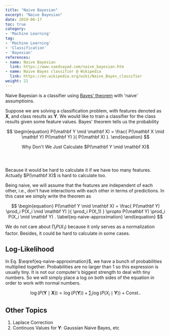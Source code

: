```yaml
---
title: "Naive Bayesian"
excerpt: "Naive Bayesian"
date: 2019-06-17
toc: true
category:
- 'Machine Learning'
tag:
- 'Machine Learning'
- 'Classification'
- 'Bayesian'
references:
- name: Naive Bayesian
  link: https://www.saedsayad.com/naive_bayesian.htm
- name: Naive Bayes classifier @ Wikipedia
  link: https://en.wikipedia.org/wiki/Naive_Bayes_classifier
weight: 21
---
```


Naive Bayesian is a classifier using [Bayes' theorem](/cards/statistics/bayes-theorem) with 'naive' assumptioins.

Suppose we are solving a classification problem, with features denoted as $\mathbf X$, and class results as $\mathbf Y$. We would like to train a classifier for the class results given some feature values. Bayes' theorem tells us the probability

$$
\begin{equation}
P(\mathbf Y \mid \mathbf X) = \frac{ P(\mathbf X \mid \mathbf Y) P(\mathbf Y) }{ P(\mathbf X) }.
\end{equation}
$$

<div class="card">
<header class="card-header">
<p class="card-header-title card-toggle">Why Don't We Just Calculate $P(\mathbf Y \mid \mathbf X)$</p>
</header>
<div class="card-content is-hidden">
<div class="content">
Because it would be hard to calculate it if we have too many features. Actually $P(\mathbf X)$ is hard to calculate too.
</div>
</div>
</div>

Being naive, we will assume that the features are independent of each other, i.e., don't have interactions with each other in terms of predictions. In this case we simply write the theorem as

$$
\begin{equation}
P(\mathbf Y \mid \mathbf X) = \frac{ P(\mathbf Y) \prod_i P(X_i \mid \mathbf Y) }{ \prod_i P(X_1) } \propto P(\mathbf Y)  \prod_i P(X_i \mid \mathbf Y) .
\label{eq-naive-approximation}
\end{equation}
$$

We do not care about $\prod_i P(X_1)$ because it only serves as a normalization factor. Besides, it could be hard to calculate in some cases.

## Log-Likelihood

In Eq. $\eqref{eq-naive-approximation}$, we have a bunch of probabilities multiplied together. Probabilities are no larger than 1 so this expression is usually tiny. It is not our computer's biggest strength to deal with tiny numbers. So we will simply place a log on both sides of the equation in order to work with normal numbers.

$$
\log \left( P(\mathbf Y \mid \mathbf X) \right) = \log \left( P(\mathbf Y) \right) + \sum_i  \log \left( P(X_i \mid \mathbf Y) \right) + \mathrm{Const.}.
$$


## Other Topics

1. Laplace Correction
2. Continuos Values for $\mathbf Y$: Gaussian Naive Bayes, etc
